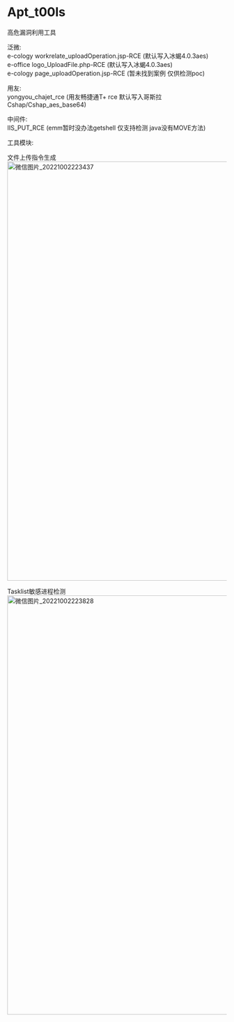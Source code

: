 # Apt_t00ls
高危漏洞利用工具

泛微:  
e-cology workrelate_uploadOperation.jsp-RCE (默认写入冰蝎4.0.3aes)  
e-office logo_UploadFile.php-RCE (默认写入冰蝎4.0.3aes)  
e-cology page_uploadOperation.jsp-RCE (暂未找到案例 仅供检测poc)  

用友:  
yongyou_chajet_rce (用友畅捷通T+ rce 默认写入哥斯拉 Cshap/Cshap_aes_base64)  

中间件:  
IIS_PUT_RCE (emm暂时没办法getshell  仅支持检测 java没有MOVE方法)  


工具模块:  

文件上传指令生成  
<img width="962" alt="微信图片_20221002223437" src="https://user-images.githubusercontent.com/100954709/193459785-24f45480-764a-4d12-9fe8-485112bf4ef1.png">  

Tasklist敏感进程检测  
<img width="962" alt="微信图片_20221002223828" src="https://user-images.githubusercontent.com/100954709/193459855-71f0e49a-c6e5-44f9-800c-e0aae7e995f5.png">
